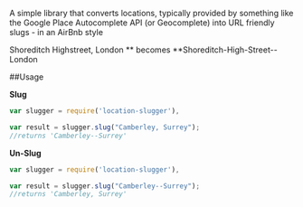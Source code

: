A simple library that converts locations, typically provided by something like the Google Place Autocomplete API (or Geocomplete) into URL friendly slugs - in an AirBnb style

Shoreditch Highstreet, London **
becomes
**Shoreditch-High-Street--London

##Usage

**Slug**
```javascript
var slugger = require('location-slugger'),

var result = slugger.slug("Camberley, Surrey");
//returns 'Camberley--Surrey'
  ```
  
**Un-Slug**
  ```javascript
var slugger = require('location-slugger'),

var result = slugger.slug("Camberley--Surrey");
//returns 'Camberley, Surrey'
  ```
